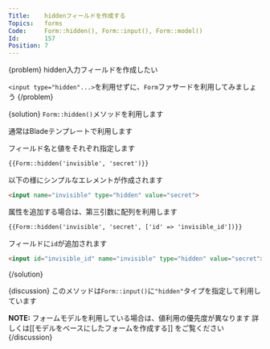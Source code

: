 ```yaml
---
Title:    hiddenフィールドを作成する
Topics:   forms
Code:     Form::hidden(), Form::input(), Form::model()
Id:       157
Position: 7
---
```


{problem}
hidden入力フィールドを作成したい

`<input type="hidden"...>`を利用せずに、`Form`ファサードを利用してみましょう
{/problem}

{solution}
`Form::hidden()`メソッドを利用します

通常はBladeテンプレートで利用します

フィールド名と値をそれぞれ指定します

```html
{{Form::hidden('invisible', 'secret')}}
```

以下の様にシンプルなエレメントが作成されます

```html
<input name="invisible" type="hidden" value="secret">
```

属性を追加する場合は、第三引数に配列を利用します

```html
{{Form::hidden('invisible', 'secret', ['id' => 'invisible_id'])}}
```

フィールドに`id`が追加されます

```html
<input id="invisible_id" name="invisible" type="hidden" value="secret">
```
{/solution}

{discussion}
このメソッドは`Form::input()`に`"hidden"`タイプを指定して利用しています

**NOTE:** フォームモデルを利用している場合は、値利用の優先度が異なります
詳しくは[[モデルをベースにしたフォームを作成する]] をご覧ください
{/discussion}
